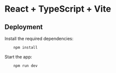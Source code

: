 # React + TypeScript + Vite

## Deployment

Install the required dependencies:

```bash
    npm install
```

Start the app:

```bash
    npm run dev
```

